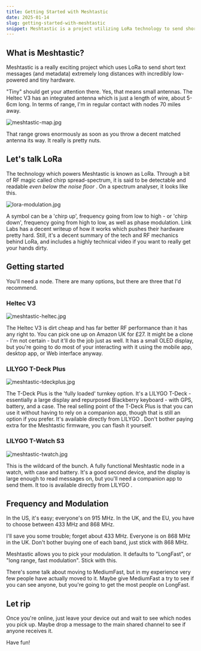 ```yaml
---
title: Getting Started with Meshtastic
date: 2025-01-14
slug: getting-started-with-meshtastic
snippet: Meshtastic is a project utilizing LoRa technology to send short text messages over long distances with low-powered hardware. Recommended nodes include the Heltec V3 for affordability, the LILYGO T-Deck Plus for a fully loaded option, and the LILYGO T-Watch S3 as a wearable device. In the US, the frequency is 915 MHz, while in the UK and EU, 868 MHz is preferred. Users should start with the default "LongFast" modulation for optimal connectivity.
---
```


## What is Meshtastic?

Meshtastic is a really exciting project which uses LoRa to send short text messages (and metadata) extremely long distances with incredibly low-powered and tiny hardware.

"Tiny" should get your attention there. Yes, that means small antennas. The Heltec V3 has an integrated antenna which is just a length of wire, about 5-6cm long. In terms of range, I'm in regular contact with nodes 70 miles away.

![meshtastic-map.jpg](/images/blog/2025-01-14_getting-started-with-meshtastic/meshtastic-map.jpg)

That range grows enormously as soon as you throw a decent matched antenna its way. It really is pretty nuts.

## Let's talk LoRa

The technology which powers Meshtastic is known as LoRa. Through a bit of RF magic called chirp spread-spectrum, it is said to be detectable and readable _even below the noise floor_ . On a spectrum analyser, it looks like this.

![lora-modulation.jpg](/images/blog/2025-01-14_getting-started-with-meshtastic/lora-modulation.jpg)

A symbol can be a 'chirp up', frequency going from low to high - or 'chirp down', frequency going from high to low, as well as phase modulation. Link Labs has a decent writeup of how it works which pushes their hardware pretty hard. Still, it's a decent summary of the tech and RF mechanics behind LoRa, and includes a highly technical video if you want to really get your hands dirty.

## Getting started

You'll need a node. There are many options, but there are three that I'd recommend.

### Heltec V3

![meshtastic-heltec.jpg](/images/blog/2025-01-14_getting-started-with-meshtastic/meshtastic-heltec.jpg)

The Heltec V3 is dirt cheap and has far better RF performance than it has any right to. You can pick one up on Amazon UK for £27. It might be a clone - I'm not certain - but it'll do the job just as well. It has a small OLED display, but you're going to do most of your interacting with it using the mobile app, desktop app, or Web interface anyway.

### LILYGO T-Deck Plus

![meshtastic-tdeckplus.jpg](/images/blog/2025-01-14_getting-started-with-meshtastic/meshtastic-tdeckplus.jpg)

The T-Deck Plus is the 'fully loaded' turnkey option. It's a LILYGO T-Deck - essentially a large display and repurposed Blackberry keyboard - with GPS, battery, and a case. The real selling point of the T-Deck Plus is that you can use it without having to rely on a companion app, though that is still an option if you prefer. It's available directly from LILYGO . Don't bother paying extra for the Meshtastic firmware, you can flash it yourself.

### LILYGO T-Watch S3

![meshtastic-twatch.jpg](/images/blog/2025-01-14_getting-started-with-meshtastic/meshtastic-twatch.jpg)

This is the wildcard of the bunch. A fully functional Meshtastic node in a watch, with case and battery. It's a good second device, and the display is large enough to read messages on, but you'll need a companion app to send them. It too is available directly from LILYGO .

## Frequency and Modulation

In the US, it's easy; everyone's on 915 MHz. In the UK, and the EU, you have to choose between 433 MHz and 868 MHz.

I'll save you some trouble; forget about 433 MHz. Everyone is on 868 MHz in the UK. Don't bother buying one of each band, just stick with 868 MHz.

Meshtastic allows you to pick your modulation. It defaults to "LongFast", or "long range, fast modulation". Stick with this.

There's some talk about moving to MediumFast, but in my experience very few people have actually moved to it. Maybe give MediumFast a try to see if you can see anyone, but you're going to get the most people on LongFast.

## Let rip

Once you're online, just leave your device out and wait to see which nodes you pick up. Maybe drop a message to the main shared channel to see if anyone receives it.

Have fun!
